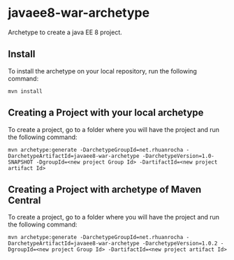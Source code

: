 # javaee8-war-archetype
Archetype to create a java EE 8 project.

## Install

To install the archetype on your local repository, run the following command:

    mvn install
  
## Creating a Project with your local archetype

To create a project, go to a folder where you will have the project and run the following command:

    mvn archetype:generate -DarchetypeGroupId=net.rhuanrocha -DarchetypeArtifactId=javaee8-war-archetype -DarchetypeVersion=1.0-SNAPSHOT -DgroupId=<new project Group Id> -DartifactId=<new project artifact Id>
    

## Creating a Project with archetype of Maven Central

To create a project, go to a folder where you will have the project and run the following command:

    mvn archetype:generate -DarchetypeGroupId=net.rhuanrocha -DarchetypeArtifactId=javaee8-war-archetype -DarchetypeVersion=1.0.2 -DgroupId=<new project Group Id> -DartifactId=<new project artifact Id>

